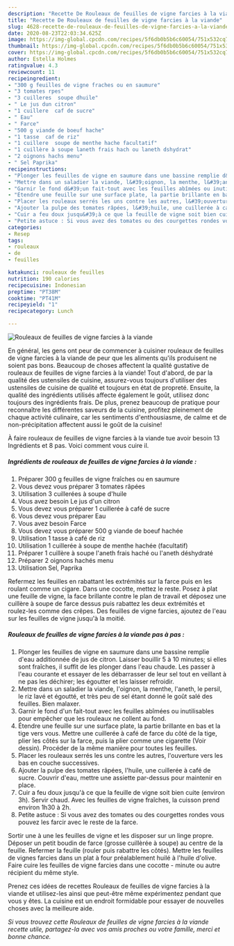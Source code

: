 ```yaml
---
description: "Recette De Rouleaux de feuilles de vigne farcies à la viande"
title: "Recette De Rouleaux de feuilles de vigne farcies à la viande"
slug: 4628-recette-de-rouleaux-de-feuilles-de-vigne-farcies-a-la-viande
date: 2020-08-23T22:03:34.625Z
image: https://img-global.cpcdn.com/recipes/5f6db0b5b6c60054/751x532cq70/rouleaux-de-feuilles-de-vigne-farcies-a-la-viande-photo-principale-de-la-recette.jpg
thumbnail: https://img-global.cpcdn.com/recipes/5f6db0b5b6c60054/751x532cq70/rouleaux-de-feuilles-de-vigne-farcies-a-la-viande-photo-principale-de-la-recette.jpg
cover: https://img-global.cpcdn.com/recipes/5f6db0b5b6c60054/751x532cq70/rouleaux-de-feuilles-de-vigne-farcies-a-la-viande-photo-principale-de-la-recette.jpg
author: Estella Holmes
ratingvalue: 4.3
reviewcount: 11
recipeingredient:
- "300 g feuilles de vigne fraches ou en saumure"
- "3 tomates rpes"
- "3 cuilleres  soupe dhuile"
- " Le jus dun citron"
- "1 cuillere  caf de sucre"
- " Eau"
- " Farce"
- "500 g viande de boeuf hache"
- "1 tasse  caf de riz"
- "1 cuillere  soupe de menthe hache facultatif"
- "1 cuillère à soupe laneth frais hach ou laneth dshydrat"
- "2 oignons hachs menu"
- " Sel Paprika"
recipeinstructions:
- "Plonger les feuilles de vigne en saumure dans une bassine remplie d&#39;eau additionnée de jus de citron. Laisser bouillir 5 à 10 minutes; si elles sont fraîches, il suffit de les plonger dans l&#39;eau chaude. Les passer à l&#39;eau courante et essayer de les débarrasser de leur sel tout en veillant à ne pas les déchirer; les égoutter et les laisser refroidir."
- "Mettre dans un saladier la viande, l&#39;oignon, la menthe, l&#39;aneth, le persil, le riz lavé et égoutté, et très peu de sel étant donné le goût salé des feuilles. Bien malaxer."
- "Garnir le fond d&#39;un fait-tout avec les feuilles abîmées ou inutilisables pour empêcher que les rouleaux ne collent au fond."
- "Étendre une feuille sur une surface plate, la partie brillante en bas et la tige vers vous. Mettre une cuillerée à café de farce du côté de la tige, plier les côtés sur la farce, puis la plier comme une cigarette (Voir dessin). Procéder de la même manière pour toutes les feuilles."
- "Placer les rouleaux serrés les uns contre les autres, l&#39;ouverture vers les bas en couche successives."
- "Ajouter la pulpe des tomates râpées, l&#39;huile, une cuillerée à café de sucre. Couvrir d&#39;eau, mettre une assiette par-dessus pour maintenir en place."
- "Cuir a feu doux jusqu&#39;à ce que la feuille de vigne soit bien cuite (environ 3h). Servir chaud. Avec les feuilles de vigne fraîches, la cuisson prend environ 1h30 à 2h."
- "Petite astuce : Si vous avez des tomates ou des courgettes rondes vous pouvez les farcir avec le reste de la farce."
categories:
- Resep
tags:
- rouleaux
- de
- feuilles

katakunci: rouleaux de feuilles 
nutrition: 190 calories
recipecuisine: Indonesian
preptime: "PT38M"
cooktime: "PT41M"
recipeyield: "1"
recipecategory: Lunch

---
```



![Rouleaux de feuilles de vigne farcies à la viande](https://img-global.cpcdn.com/recipes/5f6db0b5b6c60054/751x532cq70/rouleaux-de-feuilles-de-vigne-farcies-a-la-viande-photo-principale-de-la-recette.jpg)

En général, les gens ont peur de commencer à cuisiner rouleaux de feuilles de vigne farcies à la viande de peur que les aliments qu'ils produisent ne soient pas bons. Beaucoup de choses affectent la qualité gustative de rouleaux de feuilles de vigne farcies à la viande! Tout d'abord, de par la qualité des ustensiles de cuisine, assurez-vous toujours d'utiliser des ustensiles de cuisine de qualité et toujours en état de propreté. Ensuite, la qualité des ingrédients utilisés affecte également le goût, utilisez donc toujours des ingrédients frais. De plus, prenez beaucoup de pratique pour reconnaître les différentes saveurs de la cuisine, profitez pleinement de chaque activité culinaire, car les sentiments d'enthousiasme, de calme et de non-précipitation affectent aussi le goût de la cuisine!

<!--inarticleads1-->

À faire rouleaux de feuilles de vigne farcies à la viande tue avoir besoin 13 Ingrédients et 8 pas. Voici comment vous cuire il.

##### Ingrédients de rouleaux de feuilles de vigne farcies à la viande :

1. Préparer 300 g feuilles de vigne fraîches ou en saumure
1. Vous devez vous préparer 3 tomates râpées
1. Utilisation 3 cuillerées à soupe d&#39;huile
1. Vous avez besoin  Le jus d&#39;un citron
1. Vous devez vous préparer 1 cuillerée à café de sucre
1. Vous devez vous préparer  Eau
1. Vous avez besoin  Farce
1. Vous devez vous préparer 500 g viande de boeuf hachée
1. Utilisation 1 tasse à café de riz
1. Utilisation 1 cuillerée à soupe de menthe hachée (facultatif)
1. Préparer 1 cuillère à soupe l&#39;aneth frais haché ou l&#39;aneth déshydraté
1. Préparer 2 oignons hachés menu
1. Utilisation  Sel, Paprika


Refermez les feuilles en rabattant les extrémités sur la farce puis en les roulant comme un cigare. Dans une cocotte, mettez le reste. Posez à plat une feuille de vigne, la face brillante contre le plan de travail et déposez une cuillère à soupe de farce dessus puis rabattez les deux extrémités et roulez-les comme des crêpes. Des feuilles de vigne farcies, ajoutez de l&#39;eau sur les feuilles de vigne jusqu&#39;à la moitié. 

<!--inarticleads2-->

##### Rouleaux de feuilles de vigne farcies à la viande pas à pas :

1. Plonger les feuilles de vigne en saumure dans une bassine remplie d&#39;eau additionnée de jus de citron. Laisser bouillir 5 à 10 minutes; si elles sont fraîches, il suffit de les plonger dans l&#39;eau chaude. Les passer à l&#39;eau courante et essayer de les débarrasser de leur sel tout en veillant à ne pas les déchirer; les égoutter et les laisser refroidir.
1. Mettre dans un saladier la viande, l&#39;oignon, la menthe, l&#39;aneth, le persil, le riz lavé et égoutté, et très peu de sel étant donné le goût salé des feuilles. Bien malaxer.
1. Garnir le fond d&#39;un fait-tout avec les feuilles abîmées ou inutilisables pour empêcher que les rouleaux ne collent au fond.
1. Étendre une feuille sur une surface plate, la partie brillante en bas et la tige vers vous. Mettre une cuillerée à café de farce du côté de la tige, plier les côtés sur la farce, puis la plier comme une cigarette (Voir dessin). Procéder de la même manière pour toutes les feuilles.
1. Placer les rouleaux serrés les uns contre les autres, l&#39;ouverture vers les bas en couche successives.
1. Ajouter la pulpe des tomates râpées, l&#39;huile, une cuillerée à café de sucre. Couvrir d&#39;eau, mettre une assiette par-dessus pour maintenir en place.
1. Cuir a feu doux jusqu&#39;à ce que la feuille de vigne soit bien cuite (environ 3h). Servir chaud. Avec les feuilles de vigne fraîches, la cuisson prend environ 1h30 à 2h.
1. Petite astuce : Si vous avez des tomates ou des courgettes rondes vous pouvez les farcir avec le reste de la farce.


Sortir une à une les feuilles de vigne et les disposer sur un linge propre. Déposer un petit boudin de farce (grosse cuillèrée à soupe) au centre de la feuille. Refermer la feuille (rouler puis rabattre les côtés). Mettre les feuilles de vignes farcies dans un plat à four préalablement huilé à l&#39;huile d&#39;olive. Faire cuire les feuilles de vigne farcies dans une cocotte - minute ou autre récipient du même style. 

<!--inarticleads1-->

<p>
Prenez ces idées de recettes Rouleaux de feuilles de vigne farcies à la viande et utilisez-les ainsi que peut-être même expérimentez pendant que vous y êtes. La cuisine est un endroit formidable pour essayer de nouvelles choses avec la meilleure aide.
</p>

<p>
<i>Si vous trouvez cette Rouleaux de feuilles de vigne farcies à la viande recette utile, partagez-la avec vos amis proches ou votre famille, merci et bonne chance.</i>
</p>
